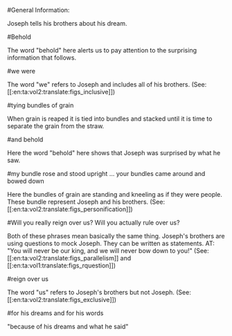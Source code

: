 #General Information:

Joseph tells his brothers about his dream.

#Behold

The word "behold" here alerts us to pay attention to the surprising information that follows.

#we were

The word "we" refers to Joseph and includes all of his brothers. (See: [[:en:ta:vol2:translate:figs_inclusive]])

#tying bundles of grain

When grain is reaped it is tied into bundles and stacked until it is time to separate the grain from the straw.

#and behold

Here the word "behold" here shows that Joseph was surprised by what he saw.

#my bundle rose and stood upright ... your bundles came around and bowed down

Here the bundles of grain are standing and kneeling as if they were people. These bundle represent Joseph and his brothers. (See: [[:en:ta:vol2:translate:figs_personification]])

#Will you really reign over us? Will you actually rule over us?

Both of these phrases mean basically the same thing. Joseph's brothers are using questions to mock Joseph. They can be written as statements. AT: "You will never be our king, and we will never bow down to you!" (See: [[:en:ta:vol2:translate:figs_parallelism]] and [[:en:ta:vol1:translate:figs_rquestion]])

#reign over us

The word "us" refers to Joseph's brothers but not Joseph. (See: [[:en:ta:vol2:translate:figs_exclusive]])

#for his dreams and for his words

"because of his dreams and what he said"